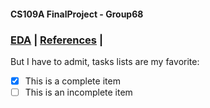 #### CS109A FinalProject - Group68

### [EDA](/EDA.md)  | [References](/References.md) | 


But I have to admit, tasks lists are my favorite:

- [x] This is a complete item
- [ ] This is an incomplete item
